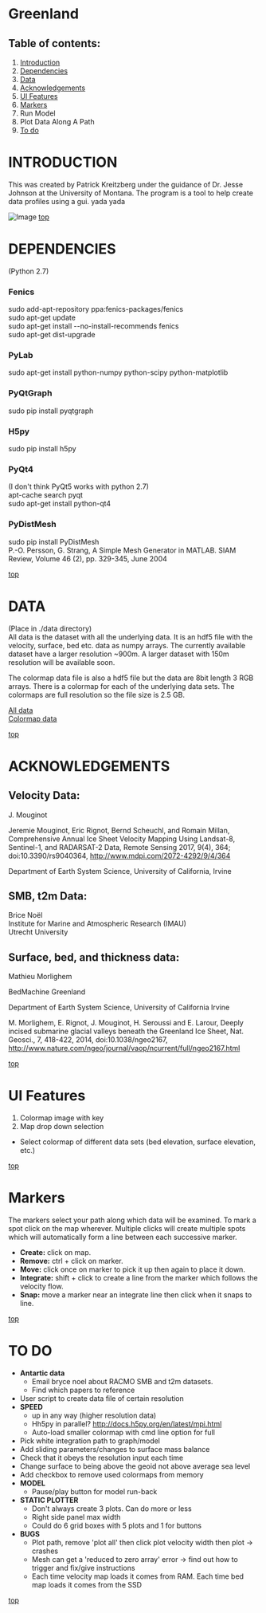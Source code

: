 <a name="top"></a>
# Greenland 

## Table of contents:
1. [Introduction](#introduction)
1. [Dependencies](#dependencies)
1. [Data](#data)
1. [Acknowledgements](#ack)
1. [UI Features](#uifeatures)
1. [Markers](#markers)
1. Run Model
1. Plot Data Along A Path
1. [To do](#todo)

<a name="introduction"></a>
# INTRODUCTION
This was created by Patrick Kreitzberg under the guidance of Dr. Jesse Johnson at the University of Montana.  The program is a tool to help create data profiles using a gui. yada yada  

![Image](http://www.patkreitzberg.com/gl.png)
[top](#top)
<a name="dependencies"></a>
# DEPENDENCIES

(Python 2.7)

### Fenics

sudo add-apt-repository ppa:fenics-packages/fenics  
sudo apt-get update  
sudo apt-get install --no-install-recommends fenics   
sudo apt-get dist-upgrade  

### PyLab  
sudo apt-get install python-numpy python-scipy python-matplotlib

### PyQtGraph  
sudo pip install pyqtgraph

### H5py  
sudo pip install h5py

### PyQt4  
(I don't think PyQt5 works with python 2.7)  
apt-cache search pyqt  
sudo apt-get install python-qt4
    
### PyDistMesh
sudo pip install PyDistMesh  
P.-O. Persson, G. Strang, A Simple Mesh Generator in MATLAB. SIAM Review, Volume 46 (2), pp. 329-345, June 2004  

[top](#top)
<a name="data"></a>
# DATA
(Place in ./data directory)  
All data is the dataset with all the underlying data.  It is an hdf5 file with the velocity, surface, bed etc. data as numpy arrays.  The currently available dataset have a larger resolution ~900m.  A larger dataset with 150m resolution will be available soon.

The colormap data file is also a hdf5 file but the data are 8bit length 3 RGB arrays.  There is a colormap for each of the underlying data sets.  The colormaps are full resolution so the file size is 2.5 GB.

[All data](https://umt.box.com/s/8nosww6t9q0vhdtcsdlh3tpee8g3b1sx)  
[Colormap data](https://umt.box.com/s/0lbko76deskxxmbgb7wqn8s50cza2h0f)

[top](#top)  
<a name="ack"></a>
# ACKNOWLEDGEMENTS
## Velocity Data:

J. Mouginot

Jeremie Mouginot, Eric Rignot, Bernd Scheuchl, and Romain Millan, Comprehensive Annual Ice Sheet Velocity Mapping Using Landsat-8, Sentinel-1, and RADARSAT-2 Data, Remote Sensing  2017, 9(4), 364; doi:10.3390/rs9040364, http://www.mdpi.com/2072-4292/9/4/364

Department of Earth System Science, University of California, Irvine

## SMB, t2m Data:

Brice Noël  
Institute for Marine and Atmospheric Research (IMAU)  
Utrecht University

## Surface, bed, and thickness data:

Mathieu Morlighem

BedMachine Greenland

Department of Earth System Science, University of California Irvine

M. Morlighem, E. Rignot, J. Mouginot, H. Seroussi and E. Larour, Deeply incised submarine glacial valleys beneath the Greenland Ice Sheet, Nat. Geosci., 7, 418-422, 2014, doi:10.1038/ngeo2167, http://www.nature.com/ngeo/journal/vaop/ncurrent/full/ngeo2167.html

[top](#top)  
<a name="uifeatures"></a>
# UI Features

1. Colormap image with key  
2. Map drop down selection
* Select colormap of different data sets (bed elevation, surface elevation, etc.)

[top](#top)  
<a name="markers"></a>
# Markers
The markers select your path along which data will be examined.  To mark a spot click on the map wherever.  Multiple clicks will create multiple spots which will automatically form a line between each successive marker.  
* <b>Create:</b> click on map.  
* <b>Remove:</b> ctrl + click on marker.  
* <b>Move:</b> click once on marker to pick it up then again to place it down.  
* <b>Integrate:</b> shift + click to create a line from the marker which follows the velocity flow.  
* <b>Snap:</b> move a marker near an integrate line then click when it snaps to line.  

[top](#top)

<a name="todo"></a>
# TO DO
* <b>Antartic data</b>
    * Email bryce noel about RACMO SMB and t2m datasets.
    * Find which papers to reference
* User script to create data file of certain resolution
* <b>SPEED</b>
    * up in any way (higher resolution data)
    * Hh5py in parallel? http://docs.h5py.org/en/latest/mpi.html
    * Auto-load smaller colormap with cmd line option for full
* Pick white integration path to graph/model
* Add sliding parameters/changes to surface mass balance
* Check that it obeys the resolution input each time
* Change surface to being above the geoid not above average sea level
* Add checkbox to remove used colormaps from memory 
* <b>MODEL</b>
    * Pause/play button for model run-back
* <b>STATIC PLOTTER</b>
    * Don't always create 3 plots.  Can do more or less
    * Right side panel max width
    * Could do 6 grid boxes with 5 plots and 1 for buttons 
* <b>BUGS</b>
    * Plot path, remove 'plot all' then click plot velocity width then plot -> crashes
    * Mesh can get a 'reduced to zero array' error -> find out how to trigger and fix/give instructions  
    * Each time velocity map loads it comes from RAM.  Each time bed map loads it comes from the SSD
    
[top](#top)

